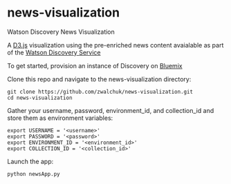 # news-visualization
Watson Discovery News Visualization

A [D3.js](https://d3js.org/) visualization using the pre-enriched news content avaialable as part of the [Watson Discovery Service](https://www.ibm.com/watson/developercloud/discovery.html)

To get started, provision an instance of Discovery on [Bluemix](https://console.ng.bluemix.net/)

Clone this repo and navigate to the news-visualization directory:
```
git clone https://github.com/zwalchuk/news-visualization.git
cd news-visualization
```
Gather your username, password, environment_id, and collection_id and store them as environment variables:
```
export USERNAME = '<username>'
export PASSWORD = '<password>'
export ENVIRONMENT_ID = '<environment_id>'
export COLLECTION_ID = '<collection_id>'
```
Launch the app:
```
python newsApp.py
```

